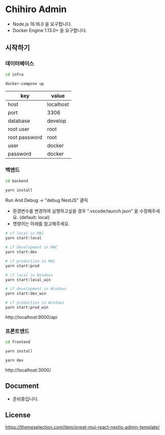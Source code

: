 # Chihiro Admin

- Node.js 16.16.0 을 요구합니다.
- Docker Engine 1.13.0+ 을 요구합니다.

## 시작하기

### 데이터베이스

```bash
cd infra
```

```bash
docker-compose up
```

| key           | value     |
| ------------- | --------- |
| host          | localhost |
| port          | 3306      |
| database      | develop   |
| root user     | root      |
| root password | root      |
| user          | docker    |
| password      | docker    |

### 백엔드

```bash
cd backend
```

```bash
yarn install
```

Run And Debug -> "debug NestJS" 클릭

- 환경변수를 변경하여 실행하고싶을 경우 ".vscode/launch.json" 을 수정해주세요. (default: local)
- 명령어는 아래를 참고해주세요.

```bash
# if local in MAC
yarn start:local

# if development in MAC
yarn start:dev

# if production in MAC
yarn start:prod
```

```bash
# if local in Windows
yarn start:local_win

# if development in Windows
yarn start:dev_win

# if production in Windows
yarn start:prod_win
```

http://localhost:9000/api

### 프론트엔드

```bash
cd frontend
```

```bash
yarn install
```

```bash
yarn dev
```

http://localhost:3000/

## Document

- 준비중입니다.

## License

https://themeselection.com/item/sneat-mui-react-nextjs-admin-template/
